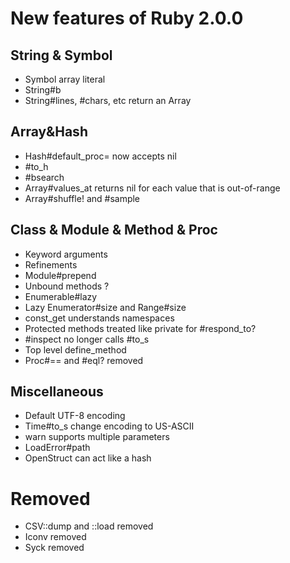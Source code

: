 
New features of Ruby 2.0.0
==========================

String & Symbol
---------------
- Symbol array literal
- String#b 
- String#lines, #chars, etc return an Array


Array&Hash
-----------
- Hash#default_proc= now accepts nil
- #to_h
- #bsearch
- Array#values_at returns nil for each value that is out-of-range
- Array#shuffle! and #sample

Class & Module & Method & Proc
------------
- Keyword arguments
- Refinements
- Module#prepend
- Unbound methods ?
- Enumerable#lazy
- Lazy Enumerator#size and Range#size
- const_get understands namespaces
- Protected methods treated like private for #respond_to?
- #inspect no longer calls #to_s
- Top level define_method
- Proc#== and #eql? removed


Miscellaneous
------------
- Default UTF-8 encoding
- Time#to_s change encoding to US-ASCII
- warn supports multiple parameters
- LoadError#path
- OpenStruct can act like a hash

Removed
=======
- CSV::dump and ::load removed
- Iconv removed
- Syck removed
